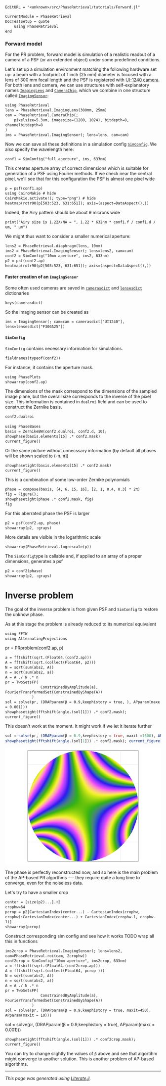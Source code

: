```@meta
EditURL = "<unknown>/src/PhaseRetrieval/tutorials/Forward.jl"
```

```@meta
CurrentModule = PhaseRetrieval
DocTestSetup = quote
    using PhaseRetrieval
end
```

### Forward model

For the PR problem, forward model is simulation of a realistic readout of a camera of a PSF (or an extended object) under some predefined conditions.

Let's set up a simulation environment matching the following hardware set up: a beam with a footprint of 1 inch (25 mm) diameter is focused with a lens of 300 mm focal length and the PSF is registered with [UI-1240 camera](https://en.ids-imaging.com/store/products/cameras/ui-1240le.html).
For both lens and camera, we can use structures with self-explanatory names
[`ImagingLens`](@ref) and [`CameraChip`](@ref), which we combine in one structure called [`ImagingSensor`](@ref):

````@example Forward
using PhaseRetrieval
lens = PhaseRetrieval.ImagingLens(300mm, 25mm)
cam = PhaseRetrieval.CameraChip(;
    pixelsize=5.3um, imagesize=(1280, 1024), bitdepth=8, channelbitdepth=8
)
ims = PhaseRetrieval.ImagingSensor(; lens=lens, cam=cam)
````

Now we can save all these definitions in a simulation config [`SimConfig`](@ref). We also specify the wavelength here:

````@example Forward
conf1 = SimConfig("full_aperture", ims, 633nm)
````

This creates aperture array of correct dimensions which is suitable for generation of a PSF using Fourier methods. If we check near the central pixel, we'll see that for this configuration the PSF is almost one pixel wide

````@example Forward
p = psf(conf1.ap)
using CairoMakie # hide
CairoMakie.activate!(; type="png") # hide
heatmap(rotr90(p[503:523, 631:651]); axis=(aspect=DataAspect(),))
````

Indeed, the Airy pattern should be about 9 microns wide

````@example Forward
print("Airy size is 1.22λ/NA = ", 1.22 * 632nm * conf1.f / conf1.d / um, " μm")
````

We might thus want to consider a smaller numerical aperture:

````@example Forward
lens2 = PhaseRetrieval.diaphragm(lens, 10mm)
ims2 = PhaseRetrieval.ImagingSensor(; lens=lens2, cam=cam)
conf2 = SimConfig("10mm aperture", ims2, 633nm)
p2 = psf(conf2.ap)
heatmap(rotr90(p2[503:523, 631:651]); axis=(aspect=DataAspect(),))
````

#### Faster creation of an `ImagingSensor`
Some often used cameras are saved in [`camerasdict`](@ref) and [`lensesdict`](@ref) dictionaries

````@example Forward
keys(camerasdict)
````

So the imaging sensor can be created as

````@example Forward
ims = ImagingSensor(; cam=cam = camerasdict["UI1240"], lens=lensesdict["F300A25"])
````

#### `SimConfig`
`SimConfig` contains necessary information for simulations.

````@example Forward
fieldnames(typeof(conf2))
````

For instance, it contains the aperture mask.

````@example Forward
using PhasePlots
showarray(conf2.ap)
````

The dimensions of the mask correspond to the dimensions of the sampled image plane, but the overall size corresponds to the inverse of the pixel size. This information is contained in `dualroi` field and can be used to construct the Zernike basis.

````@example Forward
conf2.dualroi

using PhaseBases
basis = ZernikeBW(conf2.dualroi, conf2.d, 10);
showphase(basis.elements[15] .* conf2.mask)
current_figure()
````

Or the same picture without unnecssary information (by default all phases will be shown scaled to (-π. π])

````@example Forward
showphasetight(basis.elements[15] .* conf2.mask)
current_figure()
````

This is a combination of some low-order Zernike polynomials

````@example Forward
phase = compose(basis, [4, 6, 15, 16], [2, 1, 0.4, 0.3] * 2π)
fig = Figure();
showphasetight(phase .* conf2.mask, fig)
fig
````

For this aberrated phase the PSF is larger

````@example Forward
p2 = psf(conf2.ap, phase)
showarray(p2, :grays)
````

More details are visible in the logarithmic scale

````@example Forward
showarray(PhaseRetrieval.logrescale(p))
````

The `SimConfig`type is callable and, if applied to an array of a proper dimensions,
generates a psf

````@example Forward
p2 = conf2(phase)
showarray(p2, :grays)
````

# Inverse problem
The goal of the inverse problem is from given PSF and `SimConfig`
to restore the unknow phase.

As at this stage the problem is already reduced to its numerical equivalent
```math
```

````@example Forward
using FFTW
using AlternatingProjections
````

pr = PRproblem(conf2.ap, p)

````@example Forward
a = fftshift(sqrt.(Float64.(conf2.ap)))
A = fftshift(sqrt.(collect(Float64, p2)))
N = sqrt(sum(abs2, A))
n = sqrt(sum(abs2, a))
A = A ./ N .* n
pr = TwoSetsFP(
                ConstrainedByAmplitude(a), FourierTransformedSet(ConstrainedByShape(A))
            )
sol = solve(pr, (DRAPparam(β = 0.9,keephistory = true, ), APparam(maxϵ = 0.001)))
showphasetight(fftshift(angle.(sol[1])) .* conf2.mask); current_figure()
````

This doesn't work at the moment.
 It might work if we let it iterate further
```julia
sol = solve(pr, (DRAPparam(β = 0.9,keephistory = true, maxit =1500), APparam(maxϵ = 0.001)))
showphasetight(fftshift(angle.(sol[1])) .* conf2.mask); current_figure()
```
![Output after 1500 iterations](assets/PR_DRAP1500.png)

 The phase is perfectly reconstructed now, and
 so here is the main problem of the AP-based PR algorthms --- they require quite
 a long time to converge, even for the noiseless data.

Let's try to have a smaller crop

````@example Forward
center = [size(p2)...].÷2
crophw=64
pcrop = p2[CartesianIndex(center...) - CartesianIndex(crophw, crophw):CartesianIndex(center...) + CartesianIndex(crophw-1, crophw-1)]
showarray(pcrop)
````

Construct corresponding sim config and see how it works
TODO wrap all this in functions

````@example Forward
ims2crop = PhaseRetrieval.ImagingSensor(; lens=lens2, cam=PhaseRetrieval.roi(cam, 2crophw))
conf2crop = SimConfig("10mm aperture", ims2crop, 633nm)
a = fftshift(sqrt.(Float64.(conf2crop.ap)))
A = fftshift(sqrt.(collect(Float64, pcrop )))
N = sqrt(sum(abs2, A))
n = sqrt(sum(abs2, a))
A = A ./ N .* n
pr = TwoSetsFP(
                ConstrainedByAmplitude(a), FourierTransformedSet(ConstrainedByShape(A))
            )
sol = solve(pr, (DRAPparam(β = 0.9,keephistory = true, maxit=450), APparam(maxit = 10)))
````

sol = solve(pr, (DRAPparam(β = 0.9,keephistory = true), APparam(maxϵ = 0.001)))

````@example Forward
showphasetight(fftshift(angle.(sol[1])) .* conf2crop.mask); current_figure()
````

You can try to change slightly the values of `β` above and see that algortihm
might converge to another solution. This is another problem of AP-based algorithms.

---

*This page was generated using [Literate.jl](https://github.com/fredrikekre/Literate.jl).*

